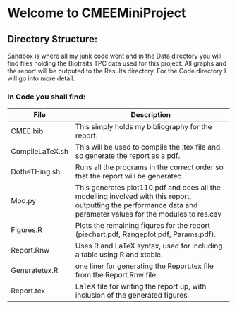 # Welcome to CMEEMiniProject

## Directory Structure:

Sandbox is where all my junk code went and in the Data directory you will find files holding the Biotraits TPC data used for this project. All graphs and the report will be outputed to the Results directory.
For the Code directory I will go into more detail.

### In Code you shall find:
 
 File       | Description
 ------------- | -------------
 CMEE.bib | This simply holds my bibliography for the report.
 CompileLaTeX.sh | This will be used to compile the .tex file and so generate the report as a pdf.
 DotheTHing.sh | Runs all the programs in the correct order so that the report will be generated.
 Mod.py | This generates plot110.pdf and does all the modelling involved with this report, outputting the performance data and parameter values for the modules to res.csv
 Figures.R | Plots the remaining figures for the report (piechart.pdf, Rangeplot.pdf, Params.pdf).
 Report.Rnw | Uses R and LaTeX syntax, used for including a table using R and xtable.
 Generatetex.R | one liner for generating the Report.tex file from the Report.Rnw file.
 Report.tex | LaTeX file for writing the report up, with inclusion of the generated figures.

